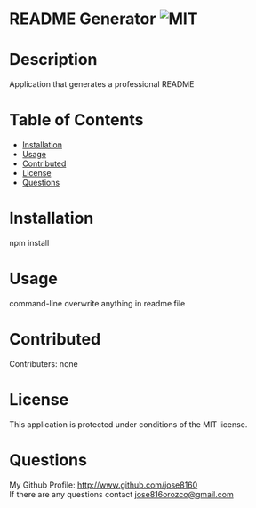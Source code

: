 # README Generator ![MIT](https://img.shields.io/badge/license-MIT-blue.svg)

# Description

Application that generates a professional README

# Table of Contents

- [Installation](#installation)
- [Usage](#usage)
- [Contributed](#contributed)
- [License](#license)
- [Questions](#questions)

# Installation

npm install

# Usage

command-line overwrite anything in readme file

# Contributed

Contributers: none

# License

This application is protected under conditions of the MIT license.

# Questions

My Github Profile: http://www.github.com/jose8160  
 If there are any questions contact
jose816orozco@gmail.com
